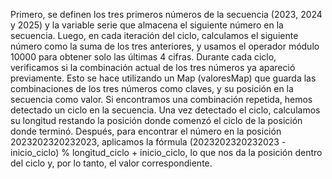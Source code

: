 Primero, se definen los tres primeros números de la secuencia (2023, 2024 y 2025) y la variable serie que almacena el siguiente número en la secuencia. Luego, en cada iteración del ciclo, calculamos el siguiente número como la suma de los tres anteriores, y usamos el operador módulo 10000 para obtener solo las últimas 4 cifras.
Durante cada ciclo, verificamos si la combinación actual de los tres números ya apareció previamente. Esto se hace utilizando un Map (valoresMap) que guarda las combinaciones de los tres números como claves, y su posición en la secuencia como valor. Si encontramos una combinación repetida, hemos detectado un ciclo en la secuencia.
Una vez detectado el ciclo, calculamos su longitud restando la posición donde comenzó el ciclo de la posición donde terminó. Después, para encontrar el número en la posición 2023202320232023, aplicamos la fórmula (2023202320232023 - inicio_ciclo) % longitud_ciclo + inicio_ciclo, lo que nos da la posición dentro del ciclo y, por lo tanto, el valor correspondiente.
